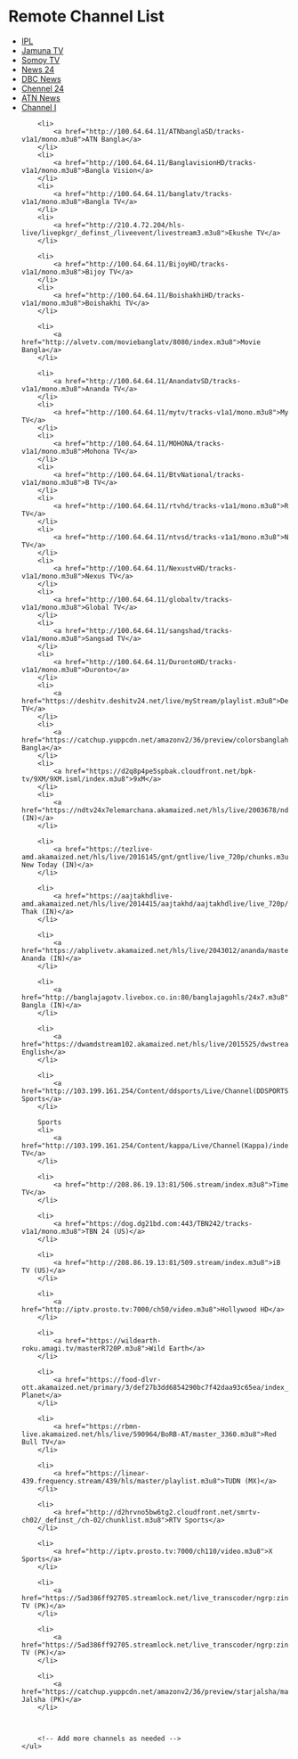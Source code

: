 <!DOCTYPE html>
<html lang="en">

<head>
    <meta charset="UTF-8">
    <meta name="viewport" content="width=device-width, initial-scale=1.0">
    <title>Remote Channel List</title>
</head>

<body>
    <h1>Remote Channel List</h1>
    <ul id="channelList" class="list-group">
        <li><a href="http://40.40.40.40:8082/stersports1hd/tracks-v1a1/mono.m3u8?token=c048ba259b551c605baafebad5ebd5e4c87cef82-de75f6e59b0e1083602d95b9625a1899-1712238218-1712227418">IPL</a></li>
        <li><a href="http://100.64.64.11/Jamuna_SD/tracks-v1a1/mono.m3u8" data-resolution="360">Jamuna TV</a></li>
        <li><a href="http://100.64.64.11/somoytv/tracks-v1a1/mono.m3u8">Somoy TV</a></li>
        <li>
            <a href="http://100.64.64.11/News24HD/tracks-v1a1/mono.m3u8">News 24</a>
        </li>
        <li>
            <a href="http://100.64.64.11/DbcNewsHD/tracks-v1a1/mono.m3u8">DBC News</a>
        </li>
        <li>
            <a href="http://100.64.64.11/ChanneL24HD/tracks-v1a1/mono.m3u8">Chennel 24</a>
        </li>
        <li>
            <a href="http://100.64.64.11/ATNnewsSD/tracks-v1a1/mono.m3u8">ATN News</a>
        </li>
        <li>
            <a href="http://100.64.64.11/ChanneliHD/tracks-v1a1/mono.m3u8">Channel I</a>
        </li>

        <li>
            <a href="http://100.64.64.11/ATNbanglaSD/tracks-v1a1/mono.m3u8">ATN Bangla</a>
        </li>
        <li>
            <a href="http://100.64.64.11/BanglavisionHD/tracks-v1a1/mono.m3u8">Bangla Vision</a>
        </li>
        <li>
            <a href="http://100.64.64.11/banglatv/tracks-v1a1/mono.m3u8">Bangla TV</a>
        </li>
        <li>
            <a href="http://210.4.72.204/hls-live/livepkgr/_definst_/liveevent/livestream3.m3u8">Ekushe TV</a>
        </li>

        <li>
            <a href="http://100.64.64.11/BijoyHD/tracks-v1a1/mono.m3u8">Bijoy TV</a>
        </li>
        <li>
            <a href="http://100.64.64.11/BoishakhiHD/tracks-v1a1/mono.m3u8">Boishakhi TV</a>
        </li>

        <li>
            <a href="http://alvetv.com/moviebanglatv/8080/index.m3u8">Movie Bangla</a>
        </li>

        <li>
            <a href="http://100.64.64.11/AnandatvSD/tracks-v1a1/mono.m3u8">Ananda TV</a>
        </li>
        <li>
            <a href="http://100.64.64.11/mytv/tracks-v1a1/mono.m3u8">My TV</a>
        </li>
        <li>
            <a href="http://100.64.64.11/MOHONA/tracks-v1a1/mono.m3u8">Mohona TV</a>
        </li>
        <li>
            <a href="http://100.64.64.11/BtvNational/tracks-v1a1/mono.m3u8">B TV</a>
        </li>
        <li>
            <a href="http://100.64.64.11/rtvhd/tracks-v1a1/mono.m3u8">R TV</a>
        </li>
        <li>
            <a href="http://100.64.64.11/ntvsd/tracks-v1a1/mono.m3u8">N TV</a>
        </li>
        <li>
            <a href="http://100.64.64.11/NexustvHD/tracks-v1a1/mono.m3u8">Nexus TV</a>
        </li>
        <li>
            <a href="http://100.64.64.11/globaltv/tracks-v1a1/mono.m3u8">Global TV</a>
        </li>
        <li>
            <a href="http://100.64.64.11/sangshad/tracks-v1a1/mono.m3u8">Sangsad TV</a>
        </li>
        <li>
            <a href="http://100.64.64.11/DurontoHD/tracks-v1a1/mono.m3u8">Duronto</a>
        </li>
        <li>
            <a href="https://deshitv.deshitv24.net/live/myStream/playlist.m3u8">Deshi TV</a>
        </li>
        <li>
            <a href="https://catchup.yuppcdn.net/amazonv2/36/preview/colorsbanglahd/master/chunklist.m3u8">Colors Bangla</a>
        </li>
        <li>
            <a href="https://d2q8p4pe5spbak.cloudfront.net/bpk-tv/9XM/9XM.isml/index.m3u8">9xM</a>
        </li>
        <li>
            <a href="https://ndtv24x7elemarchana.akamaized.net/hls/live/2003678/ndtv24x7/ndtv24x7master.m3u8">NDTV (IN)</a>
        </li>

        <li>
            <a href="https://tezlive-amd.akamaized.net/hls/live/2016145/gnt/gntlive/live_720p/chunks.m3u8">Good New Today (IN)</a>
        </li>

        <li>
            <a href="https://aajtakhdlive-amd.akamaized.net/hls/live/2014415/aajtakhd/aajtakhdlive/live_720p/chunks.m3u8">Aaj Thak (IN)</a>
        </li>

        <li>
            <a href="https://abplivetv.akamaized.net/hls/live/2043012/ananda/master.m3u8">ABP Ananda (IN)</a>
        </li>

        <li>
            <a href="http://banglajagotv.livebox.co.in:80/banglajagohls/24x7.m3u8">Jago Bangla (IN)</a>
        </li>

        <li>
            <a href="https://dwamdstream102.akamaized.net/hls/live/2015525/dwstream102/stream03/streamPlaylist.m3u8">DW English</a>
        </li>

        <li>
            <a href="http://103.199.161.254/Content/ddsports/Live/Channel(DDSPORTS)/index.m3u8">DD Sports</a>
        </li>

        Sports
        <li>
            <a href="http://103.199.161.254/Content/kappa/Live/Channel(Kappa)/index.m3u8">Kappa TV</a>
        </li>

        <li>
            <a href="http://208.86.19.13:81/506.stream/index.m3u8">Time TV</a>
        </li>

        <li>
            <a href="https://dog.dg21bd.com:443/TBN242/tracks-v1a1/mono.m3u8">TBN 24 (US)</a>
        </li>

        <li>
            <a href="http://208.86.19.13:81/509.stream/index.m3u8">iB TV (US)</a>
        </li>

        <li>
            <a href="http://iptv.prosto.tv:7000/ch50/video.m3u8">Hollywood HD</a>
        </li>

        <li>
            <a href="https://wildearth-roku.amagi.tv/masterR720P.m3u8">Wild Earth</a>
        </li>

        <li>
            <a href="https://food-dlvr-ott.akamaized.net/primary/3/def27b3dd6854290bc7f42daa93c65ea/index_15.m3u8">Animal Planet</a>
        </li>

        <li>
            <a href="https://rbmn-live.akamaized.net/hls/live/590964/BoRB-AT/master_3360.m3u8">Red Bull TV</a>
        </li>

        <li>
            <a href="https://linear-439.frequency.stream/439/hls/master/playlist.m3u8">TUDN (MX)</a>
        </li>

        <li>
            <a href="http://d2hrvno5bw6tg2.cloudfront.net/smrtv-ch02/_definst_/ch-02/chunklist.m3u8">RTV Sports</a>
        </li>

        <li>
            <a href="http://iptv.prosto.tv:7000/ch110/video.m3u8">X Sports</a>
        </li>

        <li>
            <a href="https://5ad386ff92705.streamlock.net/live_transcoder/ngrp:zindagitv.stream_all/chunklist.m3u">Zindagi TV (PK)</a>
        </li>

        <li>
            <a href="https://5ad386ff92705.streamlock.net/live_transcoder/ngrp:zindagitv.stream_all/chunklist.m3u">Zindagi TV (PK)</a>
        </li>

        <li>
            <a href="https://catchup.yuppcdn.net/amazonv2/36/preview/starjalsha/master/chunklist.m3u8">Star Jalsha (PK)</a>
        </li>



        <!-- Add more channels as needed -->
    </ul>
</body>

</html>
